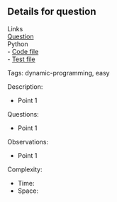 ## Details for question

Links   
[Question](problem-link-here) <br>
Python  
    - [Code file](lc70_climbing_stairs.py)  
    - [Test file](lc70_climbing_stairs_test.py)

Tags: dynamic-programming, easy

Description:

- Point 1

Questions:

- Point 1

Observations:

- Point 1

Complexity:

- Time:
- Space:
